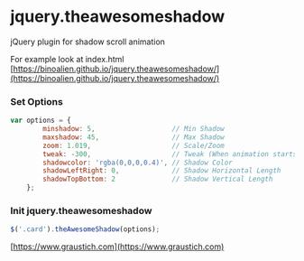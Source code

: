 # jquery.theawesomeshadow
jQuery plugin for shadow scroll animation

For example look at index.html
[https://binoalien.github.io/jquery.theawesomeshadow/](https://binoalien.github.io/jquery.theawesomeshadow/)

### Set Options
```javascript
var options = {
        minshadow: 5,                   // Min Shadow
        maxshadow: 45,                  // Max Shadow
        zoom: 1.019,                    // Scale/Zoom
        tweak: -300,                    // Tweak (When animation starts and stops)
        shadowcolor: 'rgba(0,0,0,0.4)', // Shadow Color
        shadowLeftRight: 0,             // Shadow Horizontal Length
        shadowTopBottom: 2              // Shadow Vertical Length
    };
```

### Init jquery.theawesomeshadow
```javascript
$('.card').theAwesomeShadow(options);
```
[https://www.graustich.com](https://www.graustich.com)
